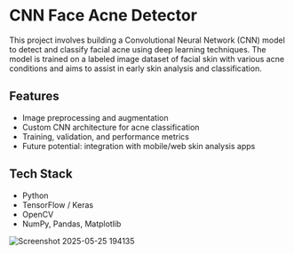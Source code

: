 # CNN Face Acne Detector

This project involves building a Convolutional Neural Network (CNN) model to detect and classify facial acne using deep learning techniques. The model is trained on a labeled image dataset of facial skin with various acne conditions and aims to assist in early skin analysis and classification.

## Features
- Image preprocessing and augmentation
- Custom CNN architecture for acne classification
- Training, validation, and performance metrics
- Future potential: integration with mobile/web skin analysis apps

## Tech Stack
- Python
- TensorFlow / Keras
- OpenCV
- NumPy, Pandas, Matplotlib

![Screenshot 2025-05-25 194135](https://github.com/user-attachments/assets/df0342dc-20fc-4ac7-b765-e4767ab658d3)
